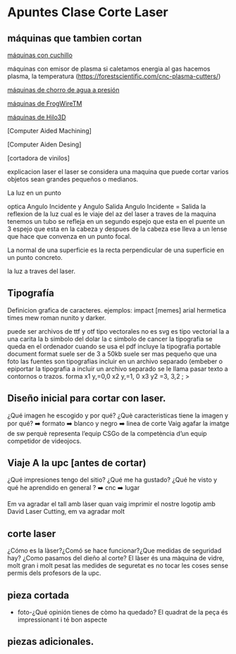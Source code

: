  
# Apuntes Clase Corte Laser

## máquinas que tambien cortan

[máquinas con cuchillo](https://www.youtube.com/watch?v=PG9lJOnNTzQ)

máquinas con emisor de plasma si caletamos energia al gas hacemos plasma, la temperatura (https://forestscientific.com/cnc-plasma-cutters/)

[máquinas de chorro de agua a presión](https://www.wazer.com/)

[máquinas de FrogWireTM](https://www.frog3d.com/frogwire)

[máquinas de Hilo3D](https://www.youtube.com/watch?v=CJbWYmMbHKI&list=TLGGEhzSwE6Ly4oxNTA0MjAyMQ)



[Computer Aided Machining] 

[Computer Aiden Desing]

[cortadora de vinilos]

explicacion laser el laser se considera una maquina que puede cortar varios objetos sean grandes pequeños o medianos.

La luz en un punto

optica Angulo Incidente y Angulo Salida Angulo Incidente = Salida 
la reflexion de la luz 
cual es le viaje del az del laser a traves de la maquina tenemos un tubo se refleja en un segundo espejo que esta en el puente un 3 espejo que esta en la cabeza y despues de la cabeza ese lleva a un lense que hace que convenza en un  punto focal.

La normal de una superficie es la recta perpendicular de una superficie en un punto concreto. 

la luz a traves del laser.

## Tipografía
Definicion grafica de caracteres.
ejemplos: impact [memes] arial hermetica times mew roman nunito y darker.

puede ser archivos de ttf y otf  tipo vectorales no es svg es tipo vectorial la a una carita la b simbolo del dolar la c simbolo de cancer 
la tipografia se queda en el ordenador cuando se usa el pdf incluye la tipografia portable document format suele ser de 3 a 50kb suele ser mas pequeño que una foto  las fuentes son tipografias incluir en un archivo separado (embeber o epiportar la tipografia a incluir un archivo separado se le llama pasar texto a contornos o trazos.
forma
x1 y,=0,0
x2 y,=1, 0
x3 y2 =3, 3,2
; >

## Diseño inicial para cortar con laser.
¿Qué imagen he escogido y por qué?
¿Què caracteristicas tiene la imagen y por qué? ➡️ formato ➡️ blanco y negro ➡️ linea de corte 
Vaig agafar la imatge de sw perquè representa l’equip CSGo de la competència d’un equip competidor de videojocs.

## Viaje A la upc [antes de cortar)
¿Qué impresiones tengo del sitio? ¿Qué me ha gustado?
¿Qué he visto y qué he aprendido en general ? ➡️ cnc ➡️ lugar

Em va agradar el tall amb làser quan vaig imprimir el nostre logotip amb David Laser Cutting, em va agradar molt
## corte laser
¿Cómo es la làser?¿Comó se hace funcionar?¿Que medidas de seguridad hay?
¿Como pasamos del dieño al corte?
El làser és una màquina de vidre, molt gran i molt pesat las medides de seguretat es no tocar les coses sense permis dels profesors de la upc.
## pieza cortada
- foto-¿Qué opinión tienes de còmo ha quedado? 
El quadrat de la peça és impressionant i té bon aspecte
## piezas adicionales.
